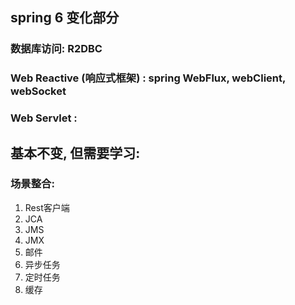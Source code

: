 ## spring 6 变化部分
  

### 数据库访问: R2DBC

### Web Reactive (响应式框架)  : spring WebFlux,  webClient,  webSocket

### Web Servlet : 

## 基本不变, 但需要学习: 

### 场景整合:
1. Rest客户端
2. JCA
3. JMS
4. JMX
5. 邮件
6. 异步任务
7. 定时任务
8. 缓存
